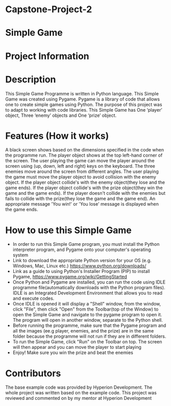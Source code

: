 # Capstone-Project-2
# Simple Game
# Project Information
# Description

This Simple Game Programme is written in Python language. This Simple Game was created using Pygame. Pygame is a library of code that allows one to create simple games using Python. The purpose of this project was to adapt to working with code libraries. This Simple Game has  One ‘player’ object, Three ‘enemy’ objects and One ‘prize’ object.

# Features (How it works)

A black screen shows based on the dimensions specified in the code when the programme run. The player object shows at the top left-hand corner of the screen. The user playing the game can move the player around the screen using (up, down, left and right) keys on the keyboard. The three enemies move around the screen from different angles. The user playing the game must move the player object to avoid collision with the enemy object. If the player object collide's with the enemy object(they lose and the game ends). If the player object collide's with the prize object(they win the game and the game ends). If the player doesn't collide with the enemies but fails to collide with the prize(they lose the game and the game end). An appropriate message 'You win!' or 'You lose' message is displayed when the game ends.

# How to use this Simple Game

* In order to run this Simple Game program, you must install the Python interpreter program, and Pygame onto your computer's operating system
* Link to download the appropriate Python version for your OS (e.g. Windows, Mac, Linux etc.) https://www.python.org/downloads/
* Link as a guide to using Python's Installer Program (PIP) to install Pygame, https://www.pygame.org/wiki/GettingStarted
* Once Python and Pygame are installed, you can run the code using IDLE programme file(automatically downloads with the Python program files). IDLE is an Integrated Development   Environment that allows you to read and execute codes.
* Once IDLE is opened it will display a "Shell" window, from the window, click "File", then click "Open" from the Toolbar(top of the Window) to open the Simple Game and navigate   to the pygame program to open it. The program will open in another window, separate to the Python shell.
* Before running the programme, make sure that the Pygame program and all the images (ee.g player, enemies, and the prize) are in the same folder because the programme will not   run if they are in different folders.
* To run the Simple Game, click "Run" on the Toolbar on top. The screen will then appear and you can move the player to start playing
* Enjoy! Make sure you win the prize and beat the enemies

# Contributors

The base example code was provided by Hyperion Development. The whole project was written based on the example code. This project was reviewed and commented on by my mentor at Hyperion Development
